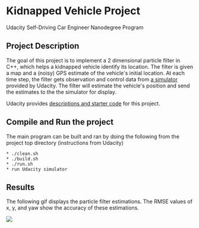 # Kidnapped Vehicle Project 
Udacity Self-Driving Car Engineer Nanodegree Program


## Project Description

The goal of this project is to implement a 2 dimensional particle filter in C++, which helps a kidnapped vehicle identify its location. The filter is given a map and a (noisy) GPS estimate of the vehicle's initial location. At each time step, the filter gets observation and control data from [a simulator](https://github.com/udacity/self-driving-car-sim/releases) provided by Udacity. The filter will estimate the vehicle's position and send the estimates to the the simulator for display. 

Udacity provides [descriptions and starter code](https://github.com/udacity/CarND-Kidnapped-Vehicle-Project) for this project. 


## Compile and Run the project

The main program can be built and ran by doing the following from the project top directory (instructions from Udacity)

```
* ./clean.sh 
* ./build.sh
* ./run.sh
* run Udacity simulator

```
## Results
The following gif displays the particle filter estimations. The RMSE values of x, y, and yaw show the accuracy of these estimations.

![](kidnapped_vehicle.gif)







